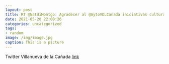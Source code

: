 ```yaml
---
layout: post
title: RT @NatdiMontgo: Agradecer al @AytoVDLCanada iniciativas culturales y educativas como: “El poder de China en el nuevo orden mund...
date: 2021-05-20 22:00:26
categories: uncategorized
tags:
- random
image: /img/image.jpg
caption: This is a picture
---
```

Twitter Villanueva de la Cañada [link](https://twitter.com/AytoVDLCanada/status/1395400703892467714)
